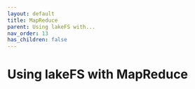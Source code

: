 ```yaml
---
layout: default
title: MapReduce
parent: Using lakeFS with...
nav_order: 13
has_children: false
---
```


# Using lakeFS with MapReduce